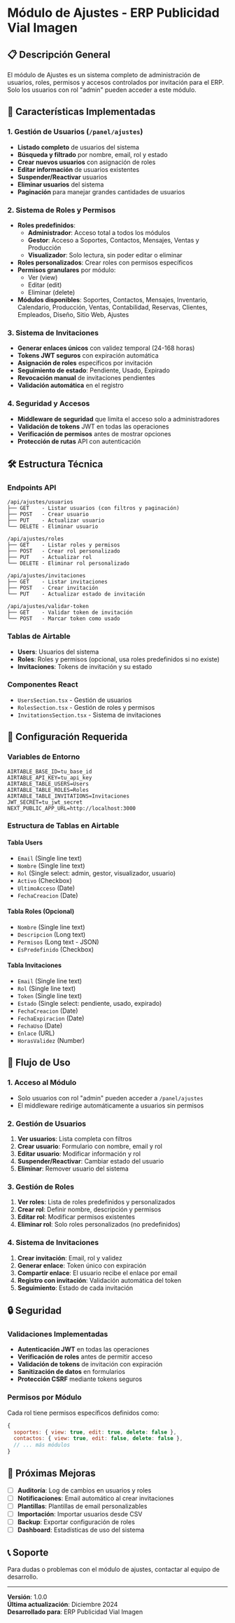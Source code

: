 # Módulo de Ajustes - ERP Publicidad Vial Imagen

## 📋 Descripción General

El módulo de Ajustes es un sistema completo de administración de usuarios, roles, permisos y accesos controlados por invitación para el ERP. Solo los usuarios con rol "admin" pueden acceder a este módulo.

## 🚀 Características Implementadas

### 1. Gestión de Usuarios (`/panel/ajustes`)
- **Listado completo** de usuarios del sistema
- **Búsqueda y filtrado** por nombre, email, rol y estado
- **Crear nuevos usuarios** con asignación de roles
- **Editar información** de usuarios existentes
- **Suspender/Reactivar** usuarios
- **Eliminar usuarios** del sistema
- **Paginación** para manejar grandes cantidades de usuarios

### 2. Sistema de Roles y Permisos
- **Roles predefinidos**:
  - **Administrador**: Acceso total a todos los módulos
  - **Gestor**: Acceso a Soportes, Contactos, Mensajes, Ventas y Producción
  - **Visualizador**: Solo lectura, sin poder editar o eliminar
- **Roles personalizados**: Crear roles con permisos específicos
- **Permisos granulares** por módulo:
  - Ver (view)
  - Editar (edit) 
  - Eliminar (delete)
- **Módulos disponibles**: Soportes, Contactos, Mensajes, Inventario, Calendario, Producción, Ventas, Contabilidad, Reservas, Clientes, Empleados, Diseño, Sitio Web, Ajustes

### 3. Sistema de Invitaciones
- **Generar enlaces únicos** con validez temporal (24-168 horas)
- **Tokens JWT seguros** con expiración automática
- **Asignación de roles** específicos por invitación
- **Seguimiento de estado**: Pendiente, Usado, Expirado
- **Revocación manual** de invitaciones pendientes
- **Validación automática** en el registro

### 4. Seguridad y Accesos
- **Middleware de seguridad** que limita el acceso solo a administradores
- **Validación de tokens** JWT en todas las operaciones
- **Verificación de permisos** antes de mostrar opciones
- **Protección de rutas** API con autenticación

## 🛠️ Estructura Técnica

### Endpoints API
```
/api/ajustes/usuarios
├── GET    - Listar usuarios (con filtros y paginación)
├── POST   - Crear usuario
├── PUT    - Actualizar usuario
└── DELETE - Eliminar usuario

/api/ajustes/roles
├── GET    - Listar roles y permisos
├── POST   - Crear rol personalizado
├── PUT    - Actualizar rol
└── DELETE - Eliminar rol personalizado

/api/ajustes/invitaciones
├── GET    - Listar invitaciones
├── POST   - Crear invitación
└── PUT    - Actualizar estado de invitación

/api/ajustes/validar-token
├── GET    - Validar token de invitación
└── POST   - Marcar token como usado
```

### Tablas de Airtable
- **Users**: Usuarios del sistema
- **Roles**: Roles y permisos (opcional, usa roles predefinidos si no existe)
- **Invitaciones**: Tokens de invitación y su estado

### Componentes React
- `UsersSection.tsx` - Gestión de usuarios
- `RolesSection.tsx` - Gestión de roles y permisos
- `InvitationsSection.tsx` - Sistema de invitaciones

## 🔧 Configuración Requerida

### Variables de Entorno
```env
AIRTABLE_BASE_ID=tu_base_id
AIRTABLE_API_KEY=tu_api_key
AIRTABLE_TABLE_USERS=Users
AIRTABLE_TABLE_ROLES=Roles
AIRTABLE_TABLE_INVITATIONS=Invitaciones
JWT_SECRET=tu_jwt_secret
NEXT_PUBLIC_APP_URL=http://localhost:3000
```

### Estructura de Tablas en Airtable

#### Tabla Users
- `Email` (Single line text)
- `Nombre` (Single line text)
- `Rol` (Single select: admin, gestor, visualizador, usuario)
- `Activo` (Checkbox)
- `UltimoAcceso` (Date)
- `FechaCreacion` (Date)

#### Tabla Roles (Opcional)
- `Nombre` (Single line text)
- `Descripcion` (Long text)
- `Permisos` (Long text - JSON)
- `EsPredefinido` (Checkbox)

#### Tabla Invitaciones
- `Email` (Single line text)
- `Rol` (Single line text)
- `Token` (Single line text)
- `Estado` (Single select: pendiente, usado, expirado)
- `FechaCreacion` (Date)
- `FechaExpiracion` (Date)
- `FechaUso` (Date)
- `Enlace` (URL)
- `HorasValidez` (Number)

## 🎯 Flujo de Uso

### 1. Acceso al Módulo
- Solo usuarios con rol "admin" pueden acceder a `/panel/ajustes`
- El middleware redirige automáticamente a usuarios sin permisos

### 2. Gestión de Usuarios
1. **Ver usuarios**: Lista completa con filtros
2. **Crear usuario**: Formulario con nombre, email y rol
3. **Editar usuario**: Modificar información y rol
4. **Suspender/Reactivar**: Cambiar estado del usuario
5. **Eliminar**: Remover usuario del sistema

### 3. Gestión de Roles
1. **Ver roles**: Lista de roles predefinidos y personalizados
2. **Crear rol**: Definir nombre, descripción y permisos
3. **Editar rol**: Modificar permisos existentes
4. **Eliminar rol**: Solo roles personalizados (no predefinidos)

### 4. Sistema de Invitaciones
1. **Crear invitación**: Email, rol y validez
2. **Generar enlace**: Token único con expiración
3. **Compartir enlace**: El usuario recibe el enlace por email
4. **Registro con invitación**: Validación automática del token
5. **Seguimiento**: Estado de cada invitación

## 🔒 Seguridad

### Validaciones Implementadas
- **Autenticación JWT** en todas las operaciones
- **Verificación de roles** antes de permitir acceso
- **Validación de tokens** de invitación con expiración
- **Sanitización de datos** en formularios
- **Protección CSRF** mediante tokens seguros

### Permisos por Módulo
Cada rol tiene permisos específicos definidos como:
```javascript
{
  soportes: { view: true, edit: true, delete: false },
  contactos: { view: true, edit: false, delete: false },
  // ... más módulos
}
```

## 🚀 Próximas Mejoras

- [ ] **Auditoría**: Log de cambios en usuarios y roles
- [ ] **Notificaciones**: Email automático al crear invitaciones
- [ ] **Plantillas**: Plantillas de email personalizables
- [ ] **Importación**: Importar usuarios desde CSV
- [ ] **Backup**: Exportar configuración de roles
- [ ] **Dashboard**: Estadísticas de uso del sistema

## 📞 Soporte

Para dudas o problemas con el módulo de ajustes, contactar al equipo de desarrollo.

---
**Versión**: 1.0.0  
**Última actualización**: Diciembre 2024  
**Desarrollado para**: ERP Publicidad Vial Imagen
